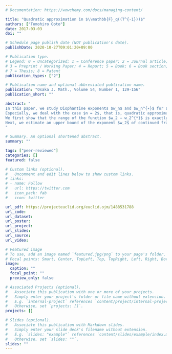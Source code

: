 ```yaml
---
# Documentation: https://wowchemy.com/docs/managing-content/

title: "Quadratic approximation in $\\mathbb{F}_q((T^{-1}))$"
authors: ["Tomohiro Ooto"]
date: 2017-03-03
doi: ""

# Schedule page publish date (NOT publication's date).
publishDate: 2020-10-27T09:01:20+09:00

# Publication type.
# Legend: 0 = Uncategorized; 1 = Conference paper; 2 = Journal article;
# 3 = Preprint / Working Paper; 4 = Report; 5 = Book; 6 = Book section;
# 7 = Thesis; 8 = Patent
publication_types: ["2"]

# Publication name and optional abbreviated publication name.
publication: "Osaka J. Math., Volume 54, Number 1, 129-156"
publication_short: ""

abstract: "
In this paper, we study Diophantine exponents $w_n$ and $w_n^{∗}$ for Laurent series over a finite field.
Especially, we deal with the case $n = 2$, that is, quadratic approximation.
We first show that the range of the function $w_2 − w_2^{*}$ is exactly the closed interval $[0,1]$.
Next, we estimate an upper bound of the exponent $w_2$ of continued fractions with low complexity partial quotients.
"

# Summary. An optional shortened abstract.
summary: ""

tags: ["peer-reviewed"]
categories: []
featured: false

# Custom links (optional).
#   Uncomment and edit lines below to show custom links.
# links:
# - name: Follow
#   url: https://twitter.com
#   icon_pack: fab
#   icon: twitter

url_pdf: https://projecteuclid.org/euclid.ojm/1488531788
url_code:
url_dataset:
url_poster:
url_project:
url_slides:
url_source:
url_video:

# Featured image
# To use, add an image named `featured.jpg/png` to your page's folder.
# Focal points: Smart, Center, TopLeft, Top, TopRight, Left, Right, BottomLeft, Bottom, BottomRight.
image:
  caption: ""
  focal_point: ""
  preview_only: false

# Associated Projects (optional).
#   Associate this publication with one or more of your projects.
#   Simply enter your project's folder or file name without extension.
#   E.g. `internal-project` references `content/project/internal-project/index.md`.
#   Otherwise, set `projects: []`.
projects: []

# Slides (optional).
#   Associate this publication with Markdown slides.
#   Simply enter your slide deck's filename without extension.
#   E.g. `slides: "example"` references `content/slides/example/index.md`.
#   Otherwise, set `slides: ""`.
slides: ""
---
```

